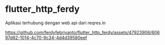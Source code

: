 # flutter_http_ferdy

Aplikasi terhubung dengan web api dari reqres.in

https://github.com/ferdyfebriyanto/flutter_http_ferdy/assets/47923906/60697d62-1014-4c70-9c34-4d4d39580eef

